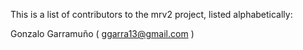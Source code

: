 This is a list of contributors to the mrv2 project, listed alphabetically:

Gonzalo Garramuño ( ggarra13@gmail.com )
